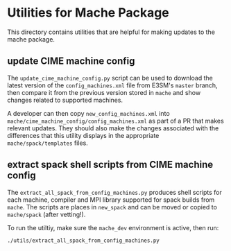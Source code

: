 # Utilities for Mache Package

This directory contains utilities that are helpful for making updates to the
mache package.

## update CIME machine config

The `update_cime_machine_config.py` script can be used to download the latest
version of the `config_machines.xml` file from E3SM's `master` branch, then
compare it from the previous version stored in `mache` and show changes related
to supported machines.

A developer can then copy `new_config_machines.xml` into
`mache/cime_machine_config/config_machines.xml` as part of a PR that makes
relevant updates. They should also make the changes associated with the
differences that this utility displays in the appropriate `mache/spack/templates` files.

## extract spack shell scripts from CIME machine config

The `extract_all_spack_from_config_machines.py` produces shell scripts for
each machine, compiler and MPI library supported for spack builds from `mache`.
The scripts are places in `new_spack` and can be moved or copied to
`mache/spack` (after vetting!).

To run the utiltiy, make sure the `mache_dev` environment is active, then run:
```
./utils/extract_all_spack_from_config_machines.py
```

